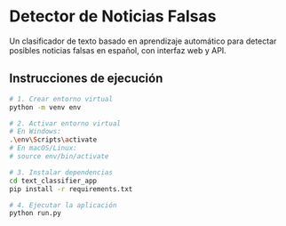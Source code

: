 # Detector de Noticias Falsas

Un clasificador de texto basado en aprendizaje automático para detectar posibles noticias falsas en español, con interfaz web y API.

## Instrucciones de ejecución

```bash
# 1. Crear entorno virtual
python -m venv env

# 2. Activar entorno virtual
# En Windows:
.\env\Scripts\activate
# En macOS/Linux:
# source env/bin/activate

# 3. Instalar dependencias
cd text_classifier_app
pip install -r requirements.txt

# 4. Ejecutar la aplicación
python run.py
